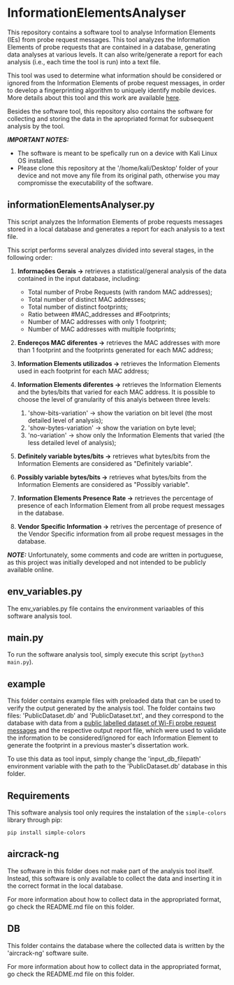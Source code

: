 # InformationElementsAnalyser

This repository contains a software tool to analyse Information Elements (IEs) from probe request messages.
This tool analyzes the Information Elements of probe requests that are contained in a database, generating data analyses at various levels. 
It can also write/generate a report for each analysis (i.e., each time the tool is run) into a text file.

This tool was used to determine what information should be considered or ignored from the Information Elements of probe request messages, in order to develop a fingerprinting algorithm to uniquely identify mobile devices. More details about this tool and this work are available [here](https://repositorio.iscte-iul.pt/handle/10071/29505).

Besides the software tool, this repository also contains the software for collecting and storing the data in the apropriated format for subsequent analysis by the tool.

***IMPORTANT NOTES:***
 * The software is meant to be spefically run on a device with Kali Linux OS installed.
 * Please clone this repository at the '/home/kali/Desktop' folder of your device and not move any file from its original path, otherwise you may compromisse the executability of the software.
 

## informationElementsAnalyser.py

This script analyzes the Information Elements of probe requests messages stored in a local database and generates a report for each analysis to a text file.

This script performs several analyzes divided into several stages, in the following order:

1. **Informações Gerais ->** retrieves a statistical/general analysis of the data contained in the input database, including:
   * Total number of Probe Requests (with random MAC addresses);
   * Total number of distinct MAC addresses;
   * Total number of distinct footprints;
   * Ratio between #MAC_addresses and #Footprints;
   * Number of MAC addresses with only 1 footprint;
   * Number of MAC addresses with multiple footprints;
   
3. **Endereços MAC diferentes ->** retrieves the MAC addresses with more than 1 footprint and the footprints generated for each MAC address;
   
5. **Information Elements utilizados ->** retrieves the Information Elements used in each footprint for each MAC address;
   
7. **Information Elements diferentes ->** retrieves the Information Elements and the bytes/bits that varied for each MAC address. It is possible to choose the level of granularity of this analyis between three levels:
     1. 'show-bits-variation' -> show the variation on bit level (the most detailed level of analysis);
     2. 'show-bytes-variation' -> show the variation on byte level;
     3. 'no-variation' -> show only the Information Elements that varied (the less detailed level of analysis);
   
9. **Definitely variable bytes/bits ->** retrieves what bytes/bits from the Information Elements are considered as "Definitely variable".
    
11. **Possibly variable bytes/bits ->** retrieves what bytes/bits from the Information Elements are considered as "Possibly variable". 
    
13. **Information Elements Presence Rate ->** retrieves the percentage of presence of each Information Element from all probe request messages in the database.
    
15. **Vendor Specific Information ->** retrives the percentage of presence of the Vendor Specific information from all probe request messages in the database.


***NOTE:*** Unfortunately, some comments and code are written in portuguese, as this project was initially developed and not intended to be publicly available online.

## env_variables.py

The env_variables.py file contains the environment variaables of this software analysis tool.

## main.py

To run the software analysis tool, simply execute this script (```python3 main.py```).

## example
This folder contains example files with preloaded data that can be used to verify the output generated by the analysis tool. The folder contains two files: 'PublicDataset.db' and 'PublicDataset.txt', and they correspond to the database with data from a [public labelled dataset of Wi-Fi probe request messages](https://www.sciencedirect.com/science/article/abs/pii/S1389128622000196) and the respective output report file, which were used to validate the information to be considered/ignored for each Information Element to generate the footprint in a previous master's dissertation work.

To use this data as tool input, simply change the 'input_db_filepath' environment variable with the path to the 'PublicDataset.db' database in this folder.

## Requirements

This software analysis tool only requires the instalation of the ```simple-colors``` library through pip:

```pip install simple-colors```


## aircrack-ng

The software in this folder does not make part of the analysis tool itself. Instead, this software is only available to collect the data and inserting it in the correct format in the local database.
 
For more information about how to collect data in the appropriated format, go check the README.md file on this folder.

## DB

This folder contains the database where the collected data is written by the 'aircrack-ng' software suite. 

For more information about how to collect data in the appropriated format, go check the README.md file on this folder.








